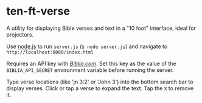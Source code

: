 ten-ft-verse
============

A utility for displaying Bible verses and text in a "10 foot" interface, ideal for projectors.

Use [node.js](http://nodejs.org) to run `server.js` (`$ node server.js`) and navigate to `http://localhost:8080/index.html`

Requires an API key with *[Biblia.com](www.biblia.com)*. Set this key as the value of the `BIBLIA_API_SECRET` environment variable before running the server.

Type verse locations (like 'jn 3:2' or 'John 3') into the bottom search bar to display verses. Click or tap a verse to expand the text. Tap the `X` to remove it.